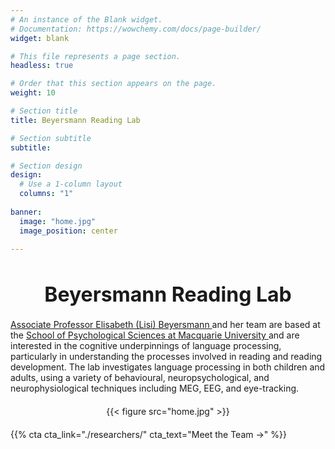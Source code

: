 ```yaml
---
# An instance of the Blank widget.
# Documentation: https://wowchemy.com/docs/page-builder/
widget: blank

# This file represents a page section.
headless: true

# Order that this section appears on the page.
weight: 10

# Section title
title: Beyersmann Reading Lab

# Section subtitle
subtitle:

# Section design
design:
  # Use a 1-column layout
  columns: "1"
  
banner:
  image: "home.jpg"
  image_position: center
    
---
```


<html>
<head>
  <style>
    /* Center align the h2 heading and make it bold */
    h2 {
      text-align: center;
      font-weight: bold;  /* Ensures the heading is bold */
      font-size: 32px; /* Adjusted size */
      margin-bottom: 20px; /* Adds some space below the heading */
    }

    /* Center align the paragraph text */
    p {
      text-align: center;
      font-size: 18px; /* Adjusted font size */
      line-height: 1.6;
      margin-bottom: 30px; /* Adds some space below the paragraph */
    }

    /* Center the image and add a small gap between text and image */
    .image-container {
      text-align: center;
      margin-top: 20px; /* Adds space above the image */
      margin-bottom: 20px; /* Adds space below the image */
    }
  </style>
</head>
<body>

  <!-- Heading for the lab (now h2) -->
  <h2>Beyersmann Reading Lab</h2>

  <!-- Body text with linked researcher and university info -->
  <p>
    <a href="https://beyersmannlab.cogscience.org/author/associate-professor-elisabeth-lisi-beyersmann/" target="_blank">
      Associate Professor Elisabeth (Lisi) Beyersmann
    </a> and her team are based at the 
    <a href="https://www.mq.edu.au/about/about-the-university/our-faculties/medicine-and-health-sciences/departments-and-centres/department-of-psychology" target="_blank">
      School of Psychological Sciences at Macquarie University
    </a> and are interested in the cognitive underpinnings of language processing, particularly in understanding the processes involved in reading and reading development. 
    The lab investigates language processing in both children and adults, using a variety of behavioural, neuropsychological, and neurophysiological techniques including MEG, EEG, and eye-tracking.
  </p>

  <!-- Image below the text (without caption) -->
  <div class="image-container">
    {{< figure src="home.jpg" >}} <!-- Image without caption -->
  </div>

  <!-- Call to action for "Meet the Team" -->
  {{% cta cta_link="./researchers/" cta_text="Meet the Team →" %}}

</body>
</html>


  

